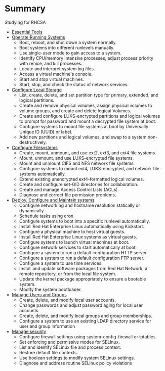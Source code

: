 # Summary

Studying for RHCSA

* [Essential Tools](book/01-essential_tools.md)
* [Operate Running Systems](02-operate_running_systems/README.md)
    * Boot, reboot, and shut down a system normally.
    * Boot systems into different runlevels manually.
    * Use single-user mode to gain access to a system.
    * Identify CPU/memory intensive processes, adjust process priority with renice, and kill processes.
    * Locate and interpret system log files.
    * Access a virtual machine's console.
    * Start and stop virtual machines.
    * Start, stop, and check the status of network services.
* [Configure Local Storage](03-configure_local_storage/README.md)
    * List, create, delete, and set partition type for primary, extended, and logical partitions.
    * Create and remove physical volumes, assign physical volumes to volume groups, and create and delete logical Volumes.
    * Create and configure LUKS-encrypted partitions and logical volumes to prompt for password and mount a decrypted file system at boot.
    * Configure systems to mount file systems at boot by Universally Unique ID (UUID) or label.
    * Add new partitions and logical volumes, and swap to a system non-destructively.
* [Configure Filesystems](04-configure_filesystems/README.md)
    * Create, mount, unmount, and use ext2, ext3, and ext4 file systems.
    * Mount, unmount, and use LUKS-encrypted file systems.
    * Mount and unmount CIFS and NFS network file systems.
    * Configure systems to mount ext4, LUKS-encrypted, and network file systems automatically.
    * Extend existing unencrypted ext4-formatted logical volumes.
    * Create and configure set-GID directories for collaboration.
    * Create and manage Access Control Lists (ACLs).
    * Diagnose and correct file permission problems.
* [Deploy, Configure and Maintain systems](05-deploy_configure_maintain/README.md)
    * Configure networking and hostname resolution statically or dynamically.
    * Schedule tasks using cron.
    * Configure systems to boot into a specific runlevel automatically.
    * Install Red Hat Enterprise Linux automatically using Kickstart.
    * Configure a physical machine to host virtual guests.
    * Install Red Hat Enterprise Linux systems as virtual guests.
    * Configure systems to launch virtual machines at boot.
    * Configure network services to start automatically at boot.
    * Configure a system to run a default configuration HTTP server.
    * Configure a system to run a default configuration FTP server.
    * Configure a system to use time services.
    * Install and update software packages from Red Hat Network, a remote repository, or from the local file system.
    * Update the kernel package appropriately to ensure a bootable system.
    * Modify the system bootloader.
* [Manage Users and Groups](06-users_and_groups/README.md)
    *  Create, delete, and modify local user accounts.
    * Change passwords and adjust password aging for local user accounts.
    * Create, delete, and modify local groups and group memberships.
    * Configure a system to use an existing LDAP directory service for user and group information
* [Manage security](07-security/README.md)
    * Configure firewall settings using system-config-firewall or iptables.
    * Set enforcing and permissive modes for SELinux.
    * List and identify SELinux file and process context.
    * Restore default file contexts.
    * Use boolean settings to modify system SELinux settings.
    * Diagnose and address routine SELinux policy violations


